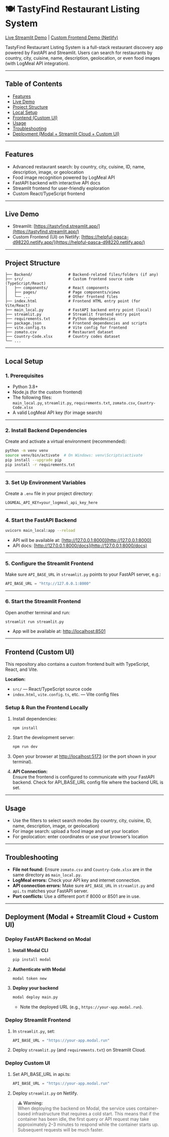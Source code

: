 # 🍽️ TastyFind Restaurant Listing System

[Live Streamlit Demo](https://tastyfind.streamlit.app/) | [Custom Frontend Demo (Netlify)](https://helpful-pasca-d98220.netlify.app/)

TastyFind Restaurant Listing System is a full-stack restaurant discovery app powered by FastAPI and Streamlit. Users can search for restaurants by country, city, cuisine, name, description, geolocation, or even food images (with LogMeal API integration).

---

## Table of Contents

- [Features](#features)
- [Live Demo](#live-demo)
- [Project Structure](#project-structure)
- [Local Setup](#local-setup)
- [Frontend (Custom UI)](#frontend-custom-ui)
- [Usage](#usage)
- [Troubleshooting](#troubleshooting)
- [Deployment (Modal + Streamlit Cloud + Custom UI)](#deployment-modal--streamlit-cloud--Custom-UI)

---

## Features

- Advanced restaurant search: by country, city, cuisine, ID, name, description, image, or geolocation
- Food image recognition powered by LogMeal API
- FastAPI backend with interactive API docs
- Streamlit frontend for user-friendly exploration
- Custom React/TypeScript frontend

---

## Live Demo

- Streamlit: [https://tastyfind.streamlit.app/](https://tastyfind.streamlit.app/)
- Custom Frontend (UI) on Netlify: [https://helpful-pasca-d98220.netlify.app/](https://helpful-pasca-d98220.netlify.app/)

---

## Project Structure

```
├── Backend/                # Backend-related files/folders (if any)
├── src/                    # Custom frontend source code (TypeScript/React)
│   ├── components/         # React components
│   ├── pages/              # Page components/views
│   └── ...                 # Other frontend files
├── index.html              # Frontend HTML entry point (for Vite/React)
├── main_local.py           # FastAPI backend entry point (local)
├── streamlit.py            # Streamlit frontend entry point
├── requirements.txt        # Python dependencies
├── package.json            # Frontend dependencies and scripts
├── vite.config.ts          # Vite config for frontend
├── zomato.csv              # Restaurant dataset
├── Country-Code.xlsx       # Country codes dataset
└── ...
```

---

## Local Setup

### 1. Prerequisites

- Python 3.8+
- Node.js (for the custom frontend)
- The following files:  
  `main_local.py`, `streamlit.py`, `requirements.txt`, `zomato.csv`, `Country-Code.xlsx`
- A valid LogMeal API key (for image search)

---

### 2. Install Backend Dependencies

Create and activate a virtual environment (recommended):

```bash
python -m venv venv
source venv/bin/activate  # On Windows: venv\Scripts\activate
pip install --upgrade pip
pip install -r requirements.txt
```

---

### 3. Set Up Environment Variables

Create a `.env` file in your project directory:

```
LOGMEAL_API_KEY=your_logmeal_api_key_here
```

---

### 4. Start the FastAPI Backend

```bash
uvicorn main_local:app --reload
```

- API will be available at: [http://127.0.0.1:8000](http://127.0.0.1:8000)
- API docs: [http://127.0.0.1:8000/docs](http://127.0.0.1:8000/docs)

---

### 5. Configure the Streamlit Frontend

Make sure `API_BASE_URL` in `streamlit.py` points to your FastAPI server, e.g.:

```python
API_BASE_URL = "http://127.0.0.1:8000"
```

---

### 6. Start the Streamlit Frontend

Open another terminal and run:

```bash
streamlit run streamlit.py
```

- App will be available at: [http://localhost:8501](http://localhost:8501)

---

## Frontend (Custom UI)

This repository also contains a custom frontend built with TypeScript, React, and Vite.

**Location:**  
- `src/` — React/TypeScript source code  
- `index.html`, `vite.config.ts`, etc. — Vite config files


### Setup & Run the Frontend Locally

1. Install dependencies:

    ```bash
    npm install
    ```

2. Start the development server:

    ```bash
    npm run dev
    ```

3. Open your browser at [http://localhost:5173](http://localhost:5173) (or the port shown in your terminal).

4. **API Connection:**  
   Ensure the frontend is configured to communicate with your FastAPI backend. Check for API_BASE_URL config file where the backend URL is set.

---

## Usage 

- Use the filters to select search modes (by country, city, cuisine, ID, name, description, image, or geolocation)
- For image search: upload a food image and set your location
- For geolocation: enter coordinates or use your browser’s location

---

## Troubleshooting

- **File not found:** Ensure `zomato.csv` and `Country-Code.xlsx` are in the same directory as `main_local.py`.
- **LogMeal errors:** Check your API key and internet connection.
- **API connection errors:** Make sure `API_BASE_URL` in `streamlit.py` and `api.ts` matches your FastAPI server.
- **Port conflicts:** Use a different port if 8000 or 8501 are in use.

---

## Deployment (Modal + Streamlit Cloud + Custom UI)

### Deploy FastAPI Backend on Modal

1. **Install Modal CLI**

    ```bash
    pip install modal
    ```

2. **Authenticate with Modal**

    ```bash
    modal token new
    ```

3. **Deploy your backend**

    ```bash
    modal deploy main.py
    ```

    - Note the deployed URL (e.g., `https://your-app.modal.run`).

### Deploy Streamlit Frontend

1. In `streamlit.py`, set:

    ```python
    API_BASE_URL = "https://your-app.modal.run"
    ```

2. Deploy `streamlit.py` (and `requirements.txt`) on Streamlit Cloud.

### Deploy Custom UI

1. Set API_BASE_URL in api.ts:
     ```python
    API_BASE_URL = "https://your-app.modal.run"
    ```
2. Deploy `streamlit.py` on Netlify.

> **⚠️ Warning:**  
> When deploying the backend on Modal, the service uses container-based infrastructure that requires a cold start. This means that if the container has been idle, the first query or API request may take approximately 2–3 minutes to respond while the container starts up. Subsequent requests will be much faster.

